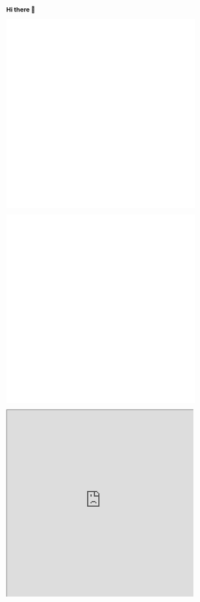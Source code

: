 ### Hi there 👋

<!--
**wis/wis** is a ✨ _special_ ✨ repository because its `README.md` (this file) appears on your GitHub profile.

Here are some ideas to get you started:

- 🔭 I’m currently working on ...
- 🌱 I’m currently learning ...
- 👯 I’m looking to collaborate on ...
- 🤔 I’m looking for help with ...
- 💬 Ask me about ...
- 📫 How to reach me: ...
- 😄 Pronouns: ...
- ⚡ Fun fact: ...
-->


![Alt text](https://raw.githubusercontent.com/wis/wis/73917fa58f7829dcf44b43585bfa68f32a5b1474/svgtest.svg?sanitize=true)

![Alt text](https://raw.githubusercontent.com/wis/wis/73917fa58f7829dcf44b43585bfa68f32a5b1474/svgtest.svg)

<svg width="500" height="500" xmlns="http://www.w3.org/2000/svg" xmlns:xhtml="http://www.w3.org/1999/xhtml">
  <foreignObject width="100%" height="100%">
    <body xmlns="http://www.w3.org/1999/xhtml">
      <iframe src="https://raw.githubusercontent.com/wis/wis/80a8d81b83d4f301e8cd8aebefc57d5daec349d8/page.html?sanitize=true" width="100%" height="100%"></iframe>
    </body>
  </foreignObject>
</svg>
